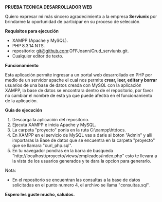 **PRUEBA TECNICA DESARROLLADOR WEB**

Quiero expresar mi más sincero agradecimiento a la empresa **Serviunix** por brindarme la oportunidad de participar en su proceso de selección.

**Requisitos para ejecución**

- XAMPP (Apache y MySQL).
- PHP 8.3.14 NTS.
- repositorio: git@github.com:OFFJoann/Crud_serviunix.git.
- Cualquier editor de texto.

**Funcionamiento**

Esta aplicación permite ingresar a un portal web desarrollado en PHP por medio de un servidor apache el cual nos permite **crear, leer, editar y borrar** usuarios de una base de datos creada con MySQL con la aplicación XAMPP, la base de datos se encontrara dentro de el repositorio, por favor no cambiar el nombre de esta ya que puede afectra en el funcionamiento de la aplicación.


**Guia de ejecución**


1. Descarga la aplicación del repositorio.
2. Ejecuta XAMPP e inicia Apache y MySQL.
3. La carpeta "proyecto" ponla en la ruta C:\xampp\htdocs\.
4. En XAMPP en el servicio de MySQL vas a darle al boton "Admin" y alli importaras la Base de datos que se encuentra en la carpeta "proyecto" que se llamara "curl_php.sql".
5. En tu navegador pondras en la barra de busqueda "http://localhost/proyecto/views/empleados/index.php" esto te llevara a la vista de los usuarios generados y te dara la opcion para generarlo.

Nota:

- En el repositorio se encuentran las consultas a la base de datos solicitadas en el punto numero 4, el archivo se llama "consultas.sql".

**Espero les guste mucho, saludos.**